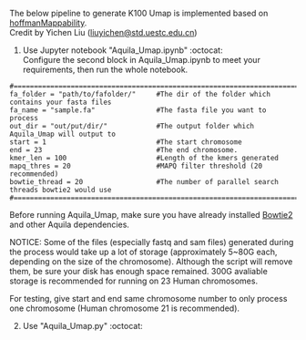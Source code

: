 The below pipeline to generate K100 Umap is implemented based on <a href="https://bismap.hoffmanlab.org/">hoffmanMappability</a>.  
Credit by Yichen Liu (liuyichen@std.uestc.edu.cn)
1. Use Jupyter notebook "Aquila_Umap.ipynb"    :octocat: <br />
Configure the second block in Aquila_Umap.ipynb to meet your requirements, then run the whole notebook.
```
#============================================================================================
fa_folder = "path/to/fafolder/"     #The dir of the folder which contains your fasta files
fa_name = "sample.fa"               #The fasta file you want to process
out_dir = "out/put/dir/"            #The output folder which Aquila_Umap will output to
start = 1                           #The start chromosome
end = 23                            #The end chromosome.
kmer_len = 100                      #Length of the kmers generated
mapq_thres = 20                     #MAPQ filter threshold (20 recommended)
bowtie_thread = 20                  #The number of parallel search threads bowtie2 would use 
#============================================================================================
```
Before running Aquila_Umap, make sure you have already installed <a href="http://bowtie-bio.sourceforge.net/bowtie2/index.shtml">Bowtie2</a> and other Aquila dependencies. 

NOTICE: Some of the files (especially fastq and sam files) generated during the process would take up a lot of storage (approximately 5~80G each, depending on the size of the chromosome). Although the script will remove them, be sure your disk has enough space remained. 300G avaliable storage is recommended for running on 23 Human chromosomes.

For testing, give start and end same chromosome number to only process one chromosome (Human chromosome 21 is recommended).

2. Use "Aquila_Umap.py" :octocat: <br />
